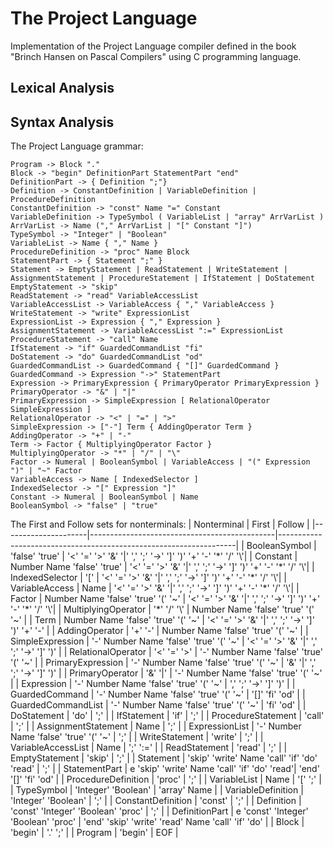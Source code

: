 # The Project Language

Implementation of the Project Language compiler defined in the book "Brinch Hansen on Pascal Compilers" using C programming language.

## Lexical Analysis

## Syntax Analysis

The Project Language grammar:
```
Program -> Block "."
Block -> "begin" DefinitionPart StatementPart "end"
DefinitionPart -> { Definition ";"}
Definition -> ConstantDefinition | VariableDefinition | ProcedureDefinition
ConstantDefinition -> "const" Name "=" Constant
VariableDefinition -> TypeSymbol ( VariableList | "array" ArrVarList )
ArrVarList -> Name ("," ArrVarList | "[" Constant "]")
TypeSymbol -> "Integer" | "Boolean"
VariableList -> Name { "," Name }
ProcedureDefinition -> "proc" Name Block
StatementPart -> { Statement ";" }
Statement -> EmptyStatement | ReadStatement | WriteStatement | AssignmentStatement | ProcedureStatement | IfStatement | DoStatement
EmptyStatement -> "skip"
ReadStatement -> "read" VariableAccessList
VariableAccessList -> VariableAccess { "," VariableAccess }
WriteStatement -> "write" ExpressionList
ExpressionList -> Expression { "," Expression }
AssignmentStatement -> VariableAccessList ":=" ExpressionList
ProcedureStatement -> "call" Name
IfStatement -> "if" GuardedCommandList "fi"
DoStatement -> "do" GuardedCommandList "od"
GuardedCommandList -> GuardedCommand { "[]" GuardedCommand }
GuardedCommand -> Expression "->" StatementPart
Expression -> PrimaryExpression { PrimaryOperator PrimaryExpression }
PrimaryOperator -> "&" | "|"
PrimaryExpression -> SimpleExpression [ RelationalOperator SimpleExpression ]
RelationalOperator -> "<" | "=" | ">"
SimpleExpression -> ["-"] Term { AddingOperator Term }
AddingOperator -> "+" | "-"
Term -> Factor { MultiplyingOperator Factor }
MultiplyingOperator -> "*" | "/" | "\"
Factor -> Numeral | BooleanSymbol | VariableAccess | "(" Expression ")" | "~" Factor
VariableAccess -> Name [ IndexedSelector ]
IndexedSelector -> "[" Expression "]"
Constant -> Numeral | BooleanSymbol | Name
BooleanSymbol -> "false" | "true" 
```

The First and Follow sets for nonterminals:
| Nonterminal         | First                                        | Follow                                                            |
|---------------------|----------------------------------------------|-------------------------------------------------------------------|
| BooleanSymbol       | 'false' 'true'                               | '<' '=' '>' '&' '\|' ',' ';' '\->' '\]' '\)' '+' '-' '\*' '/' '\\'|
| Constant            | Number Name 'false' 'true'                   | '<' '=' '>' '&' '\|' ',' ';' '\->' '\]' '\)' '+' '-' '\*' '/' '\\'|
| IndexedSelector     | '\['                                         | '<' '=' '>' '&' '\|' ',' ';' '\->' '\]' '\)' '+' '-' '\*' '/' '\\'|
| VariableAccess      | Name                                         | '<' '=' '>' '&' '\|' ',' ';' '\->' '\]' '\)' '+' '-' '\*' '/' '\\'|
| Factor              | Number Name 'false' 'true' '(' '~'           | '<' '=' '>' '&' '\|' ',' ';' '\->' '\]' '\)' '+' '-' '\*' '/' '\\'|
| MultiplyingOperator | '\*' '/' '\\'                                | Number Name 'false' 'true' '(' '~'                                |
| Term                | Number Name 'false' 'true' '(' '~'           | '<' '=' '>' '&' '\|' ',' ';' '\->' '\]' '\)' '+' '-'              |
| AddingOperator      | '+' '-'                                      | Number Name 'false' 'true' '(' '~'                                |
| SimpleExpression    | '-' Number Name 'false' 'true' '(' '~'       | '<' '=' '>' '&' '\|' ',' ';' '\->' '\]' '\)'                      |
| RelationalOperator  | '<' '=' '>'                                  | '-' Number Name 'false' 'true' '(' '~'                            |
| PrimaryExpression   | '-' Number Name 'false' 'true' '(' '~'       | '&' '\|' ',' ';' '\->' '\]' '\)'                                  |
| PrimaryOperator     | '&' '\|'                                     | '-' Number Name 'false' 'true' '(' '~'                            |
| Expression          | '-' Number Name 'false' 'true' '(' '~'       | ',' ';' '\->' '\]' '\)'                                           |
| GuardedCommand      | '-' Number Name 'false' 'true' '(' '~'       | '\[\]' 'fi' 'od'                                                  |
| GuardedCommandList  | '-' Number Name 'false' 'true' '(' '~'       | 'fi' 'od'                                                         |
| DoStatement         | 'do'                                         | ';'                                                               |
| IfStatement         | 'if'                                         | ';'                                                               |
| ProcedureStatement  | 'call'                                       | ';'                                                               |
| AssignmentStatement | Name                                         | ';'                                                               |
| ExpressionList      | '-' Number Name 'false' 'true' '(' '~'       | ';'                                                               |
| WriteStatement      | 'write'                                      | ';'                                                               |
| VariableAccessList  | Name                                         | ';' ':='                                                          |
| ReadStatement       | 'read'                                       | ';'                                                               |
| EmptyStatement      | 'skip'                                       | ';'                                                               |
| Statement           | 'skip' 'write' Name 'call' 'if' 'do' 'read'  | ';'                                                               |
| StatementPart       | e 'skip' 'write' Name 'call' 'if' 'do' 'read'| 'end' '\[\]' 'fi' 'od'                                            |
| ProcedureDefinition | 'proc'                                       | ';'                                                               |
| VariableList        | Name                                         | '\[' ';'                                                          |
| TypeSymbol          | 'Integer' 'Boolean'                          | 'array' Name                                                      |
| VariableDefinition  | 'Integer' 'Boolean'                          | ';'                                                               |
| ConstantDefinition  | 'const'                                      | ';'                                                               |
| Definition          | 'const' 'Integer' 'Boolean' 'proc'           | ';'                                                               |
| DefinitionPart      | e 'const' 'Integer' 'Boolean' 'proc'         | 'end' 'skip' 'write' 'read' Name 'call' 'if' 'do'                        |
| Block               | 'begin'                                      | '.' ';'                                                           |
| Program             | 'begin'                                      | EOF                                                               |

